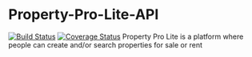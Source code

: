 # Property-Pro-Lite-API
[![Build Status](https://travis-ci.org/Ayesiza/Property-Pro-Lite-API.svg?branch=develop)](https://travis-ci.org/Ayesiza/Property-Pro-Lite-API)
[![Coverage Status](https://coveralls.io/repos/github/Ayesiza/Property-Pro-Lite-API/badge.svg?branch=develop)](https://coveralls.io/github/Ayesiza/Property-Pro-Lite-API?branch=develop)
Property Pro Lite is a platform where people can create and/or search properties for sale or rent
